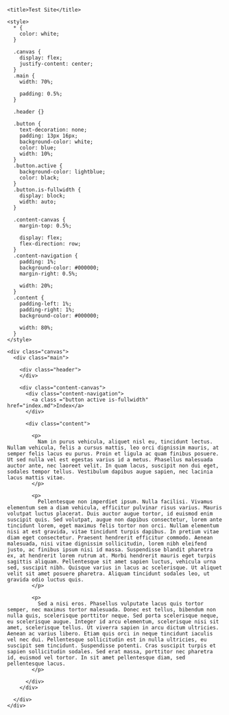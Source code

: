 <html>

  <head>
    <meta charset="utf-8">
    
    <title>Test Site</title>
    
    <style>
      * {
        color: white;
      }
      
      .canvas {
        display: flex;
        justify-content: center;
      }
      .main {
        width: 70%;
        
        padding: 0.5%;
      }
      
      .header {}
      
      .button {
        text-decoration: none;
        padding: 13px 16px;
        background-color: white;
        color: blue;
        width: 10%;
      }
      .button.active {
        background-color: lightblue;
        color: black;
      }
      .button.is-fullwidth {
        display: block;
        width: auto;
      }
      
      .content-canvas {
        margin-top: 0.5%;
        
        display: flex;
        flex-direction: row;
      }
      .content-navigation {
        padding: 1%;
        background-color: #000000;
        margin-right: 0.5%;
        
        width: 20%;
      }
      .content {
        padding-left: 1%;
        padding-right: 1%;
        background-color: #000000;
      
        width: 80%;
      }
    </style>
  </head>
  
  <body>
  
    <div class="canvas">
      <div class="main">
      
        <div class="header">
        </div>
        
        <div class="content-canvas">
          <div class="content-navigation">
            <a class ="button active is-fullwidth" href="index.md">Index</a>
          </div>
          
          <div class="content">
          
            <p>
              Nam in purus vehicula, aliquet nisl eu, tincidunt lectus. Nullam vehicula, felis a cursus mattis, leo orci dignissim mauris, at semper felis lacus eu purus. Proin et ligula ac quam finibus posuere. Ut sed nulla vel est egestas varius id a metus. Phasellus malesuada auctor ante, nec laoreet velit. In quam lacus, suscipit non dui eget, sodales tempor tellus. Vestibulum dapibus augue sapien, nec lacinia lacus mattis vitae.
            </p>
            
            <p>
              Pellentesque non imperdiet ipsum. Nulla facilisi. Vivamus elementum sem a diam vehicula, efficitur pulvinar risus varius. Mauris volutpat luctus placerat. Duis auctor augue tortor, id euismod enim suscipit quis. Sed volutpat, augue non dapibus consectetur, lorem ante tincidunt lorem, eget maximus felis tortor non orci. Nullam elementum nisi at est gravida, vitae tincidunt turpis dapibus. In pretium vitae diam eget consectetur. Praesent hendrerit efficitur commodo. Aenean malesuada, nisi vitae dignissim sollicitudin, lorem nibh eleifend justo, ac finibus ipsum nisi id massa. Suspendisse blandit pharetra ex, at hendrerit lorem rutrum at. Morbi hendrerit mauris eget turpis sagittis aliquam. Pellentesque sit amet sapien luctus, vehicula urna sed, suscipit nibh. Quisque varius in lacus ac scelerisque. Ut aliquet velit sit amet posuere pharetra. Aliquam tincidunt sodales leo, ut gravida odio luctus quis.
            </p>
            
            <p>
              Sed a nisi eros. Phasellus vulputate lacus quis tortor semper, nec maximus tortor malesuada. Donec est tellus, bibendum non nulla quis, scelerisque porttitor neque. Sed porta scelerisque neque, eu scelerisque augue. Integer id arcu elementum, scelerisque nisi sit amet, scelerisque tellus. Ut viverra sapien in arcu dictum ultricies. Aenean ac varius libero. Etiam quis orci in neque tincidunt iaculis vel nec dui. Pellentesque sollicitudin est in nulla ultricies, eu suscipit sem tincidunt. Suspendisse potenti. Cras suscipit turpis et sapien sollicitudin sodales. Sed erat massa, porttitor nec pharetra id, euismod vel tortor. In sit amet pellentesque diam, sed pellentesque lacus. 
            </p>
            
          </div>
        </div>
      
      </div>
    </div>
  
  </body>

</html>
